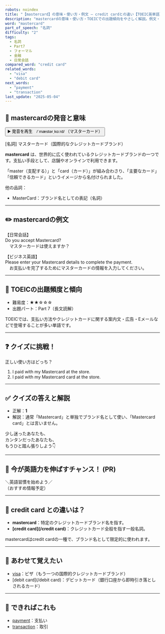 ```yaml
---
robots: noindex
title: "【mastercard】の意味・使い方・例文 ― credit cardとの違い【TOEIC英単語】"
description: "mastercardの意味・使い方・TOEICでの出題傾向をやさしく解説。例文・クイズ付きでcredit cardとの違いもわかりやすく学べます。"
word: "mastercard"
part_of_speech: "名詞"
difficulty: "2"
tags:
  - 名詞
  - Part7
  - フォーマル
  - 金融
  - 日常会話
compared_word: "credit card"
related_words:
  - "visa"
  - "debit card"
next_words:
  - "payment"
  - "transaction"
last_update: "2025-05-04"
---
```


## 🔰 mastercardの発音と意味

<button class="play-audio" onclick="playTTS('mastercard')">
  <span class="play-audio-main">
    ▶️ 発音を再生　/ˈmæstərˌkɑːrd/
  </span>
  <span class="play-audio-sub">
    （マスターカード）
  </span>
</button>

[名詞] マスターカード（国際的なクレジットカードブランド）

**mastercard** は、世界的に広く使われているクレジットカードブランドの一つです。支払い手段として、店舗やオンラインで利用できます。

「master（支配する）」と「card（カード）」が組み合わさり、「主要なカード」「信頼できるカード」というイメージから名付けられました。

他の品詞：  
- MasterCard：ブランド名としての表記（名詞）

---

## ✏️ mastercardの例文

【日常会話】  
Do you accept Mastercard?  
　マスターカードは使えますか？

【ビジネス英語】  
Please enter your Mastercard details to complete the payment.  
　お支払いを完了するためにマスターカードの情報を入力してください。

---

## 🎯 TOEICの出題頻度と傾向

- 難易度：★★☆☆☆
- 出題パート：Part 7（長文読解）

TOEICでは、支払い方法やクレジットカードに関する案内文・広告・Eメールなどで登場することが多い単語です。

---

## ❓ クイズに挑戦！

正しい使い方はどっち？

1. I paid with my Mastercard at the store.  
2. I paid with my Mastercard card at the store.

---

## ✅ クイズの答えと解説

- 正解：**1**
- 解説：通常「Mastercard」と単独でブランド名として使い、「Mastercard card」とは言いません。

少し迷ったあなたも、  
カンタンだったあなたも、  
もうひと踏ん張りしよう👇️

---

## 🚀 今が英語力を伸ばすチャンス！ (PR)

<div class="info-center">
＼英語習慣を始めよう／<br>  
（おすすめ情報予定）
</div>

---

## 🤔  credit card との違いは？

- **mastercard**：特定のクレジットカードブランド名を指す。
- **[credit card](/credit card)**：クレジットカード全般を指す一般名詞。

mastercardはcredit cardの一種で、ブランド名として限定的に使われます。

---

## 🧩 あわせて覚えたい

- [visa](/word/visa)：ビザ（もう一つの国際的クレジットカードブランド）
- [debit card](/debit card)：デビットカード（銀行口座から即時引き落としされるカード）

---

## 📖 できればこれも

- [payment](/word/payment)：支払い
- [transaction](/word/transaction)：取引

<!-- cvid: aid04_bid13 -->
